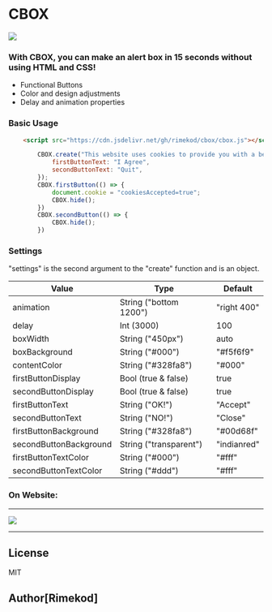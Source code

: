 # CBOX


![](https://i.hizliresim.com/OxVqmU.png)

### With CBOX, you can make an alert box in 15 seconds without using HTML and CSS!

  - Functional Buttons
  - Color and design adjustments
  - Delay and animation properties

### Basic Usage
```html
    <script src="https://cdn.jsdelivr.net/gh/rimekod/cbox/cbox.js"></script>
```
```js
        CBOX.create("This website uses cookies to provide you with a better experience.", {
            firstButtonText: "I Agree",
            secondButtonText: "Quit",
        });
        CBOX.firstButton(() => {
            document.cookie = "cookiesAccepted=true";
            CBOX.hide();
        })
        CBOX.secondButton(() => {
            CBOX.hide();
        })
```

### Settings

"settings" is the second argument to the "create" function and is an object.

| Value | Type | Default |
| ------ | ------ | ------ |
| animation | String ("bottom 1200") | "right 400"
| delay | Int (3000) | 100
| boxWidth | String ("450px") | auto
| boxBackground | String ("#000") | "#f5f6f9"
| contentColor | String ("#328fa8") | "#000"
| firstButtonDisplay | Bool (true & false) | true
| secondButtonDisplay | Bool (true & false) | true
| firstButtonText | String ("OK!") | "Accept"
| secondButtonText | String ("NO!") | "Close"
| firstButtonBackground | String ("#328fa8") | "#00d68f"
| secondButtonBackground | String ("transparent") | "indianred"
| firstButtonTextColor | String ("#000") | "#fff"
| secondButtonTextColor | String ("#ddd") | "#fff"

### On Website:
---
![](https://i.hizliresim.com/j2utzQ.png)

----

License
----

MIT

## Author[Rimekod]
